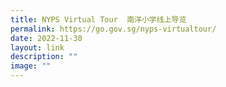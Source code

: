 ```yaml
---
title: NYPS Virtual Tour  南洋小学线上导览
permalink: https://go.gov.sg/nyps-virtualtour/
date: 2022-11-30
layout: link
description: ""
image: ""
---
```

